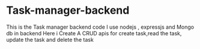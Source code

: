 # Task-manager-backend
This is the Task manager backend code
I use nodejs , expressjs and Mongo db in backend 
Here i Create A CRUD apis for create task,read the task, update the task and delete the task
